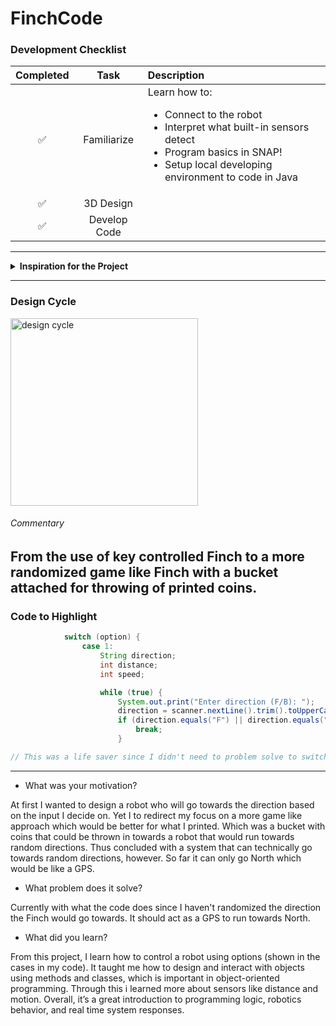 # FinchCode

### Development Checklist

| Completed | Task         | Description |
|:---------:| :-----------:|:------------|
|    ✅     | Familiarize  | Learn how to: <ul><li>Connect to the robot</li><li>Interpret what built-in sensors detect</li><li>Program basics in SNAP!</li><li>Setup local developing environment to code in Java</li></ul>|
|    ✅     | 3D Design    |             |
|    ✅️   | Develop Code |             |

---

<details>
<summary><strong>Inspiration for the Project</strong></summary>

I initially wanted to design a robot that would be able to move depending on the keys pr3ssed on the keyboard. However as it went on. I had used user input and decided to stick with it. Whenever the robot is about to hit something it would move towards another way. Thus far the code won't randomized which direction the Finch would go, and currently it will go towards north always. So basically it's just a Northward GPS for now.
</details>

---

### Design Cycle

<img src="design_cycle.png" alt="design cycle" width="300" height="300">

###### Commentary
From the use of key controlled Finch to a more randomized game like Finch with a bucket  attached for throwing of printed coins.
---

### Code to Highlight
```java
            switch (option) {
                case 1:
                    String direction;
                    int distance;
                    int speed;

                    while (true) {
                        System.out.print("Enter direction (F/B): ");
                        direction = scanner.nextLine().trim().toUpperCase();
                        if (direction.equals("F") || direction.equals("B")) {
                            break;
                        }

// This was a life saver since I didn't need to problem solve to switch cases. 
```

---

- What was your motivation?

At first I wanted to design a robot who will go towards the direction based on the input I decide on. Yet I to redirect my focus on a more game like approach which would be better for what I printed. Which was a bucket with coins that could be thrown in towards a robot that would run towards random directions. Thus concluded with a system that can technically go towards random directions, however. So far it can only go North which would be like a GPS.

- What problem does it solve?

Currently with what the code does since I haven't randomized the direction the Finch would go towards. It should act as a GPS to run towards North. 

- What did you learn?

From this project, I learn how to control a robot using options (shown in the cases in my code). It taught me how to design and interact with objects using methods and classes, which is important in object-oriented programming. Through this i learned more about sensors like distance and motion. Overall, it’s a great introduction to programming logic, robotics behavior, and real time system responses.

